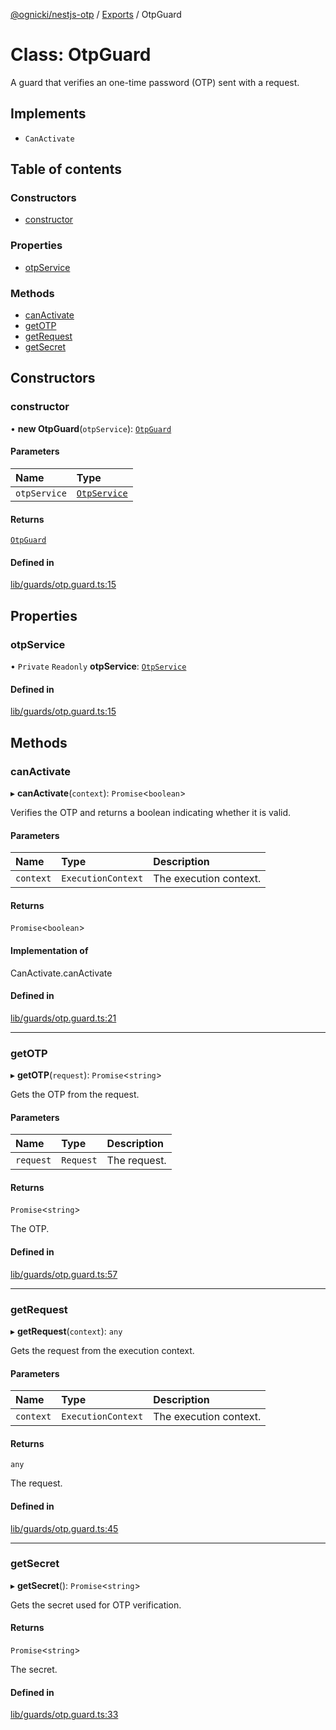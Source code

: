 [@ognicki/nestjs-otp](../README.md) / [Exports](../modules.md) / OtpGuard

# Class: OtpGuard

A guard that verifies an one-time password (OTP) sent with a request.

## Implements

- `CanActivate`

## Table of contents

### Constructors

- [constructor](OtpGuard.md#constructor)

### Properties

- [otpService](OtpGuard.md#otpservice)

### Methods

- [canActivate](OtpGuard.md#canactivate)
- [getOTP](OtpGuard.md#getotp)
- [getRequest](OtpGuard.md#getrequest)
- [getSecret](OtpGuard.md#getsecret)

## Constructors

### constructor

• **new OtpGuard**(`otpService`): [`OtpGuard`](OtpGuard.md)

#### Parameters

| Name | Type |
| :------ | :------ |
| `otpService` | [`OtpService`](OtpService.md) |

#### Returns

[`OtpGuard`](OtpGuard.md)

#### Defined in

[lib/guards/otp.guard.ts:15](https://github.com/mwognicki/nestjs-otp/blob/d8cee2d/lib/guards/otp.guard.ts#L15)

## Properties

### otpService

• `Private` `Readonly` **otpService**: [`OtpService`](OtpService.md)

#### Defined in

[lib/guards/otp.guard.ts:15](https://github.com/mwognicki/nestjs-otp/blob/d8cee2d/lib/guards/otp.guard.ts#L15)

## Methods

### canActivate

▸ **canActivate**(`context`): `Promise`\<`boolean`\>

Verifies the OTP and returns a boolean indicating whether it is valid.

#### Parameters

| Name | Type | Description |
| :------ | :------ | :------ |
| `context` | `ExecutionContext` | The execution context. |

#### Returns

`Promise`\<`boolean`\>

#### Implementation of

CanActivate.canActivate

#### Defined in

[lib/guards/otp.guard.ts:21](https://github.com/mwognicki/nestjs-otp/blob/d8cee2d/lib/guards/otp.guard.ts#L21)

___

### getOTP

▸ **getOTP**(`request`): `Promise`\<`string`\>

Gets the OTP from the request.

#### Parameters

| Name | Type | Description |
| :------ | :------ | :------ |
| `request` | `Request` | The request. |

#### Returns

`Promise`\<`string`\>

The OTP.

#### Defined in

[lib/guards/otp.guard.ts:57](https://github.com/mwognicki/nestjs-otp/blob/d8cee2d/lib/guards/otp.guard.ts#L57)

___

### getRequest

▸ **getRequest**(`context`): `any`

Gets the request from the execution context.

#### Parameters

| Name | Type | Description |
| :------ | :------ | :------ |
| `context` | `ExecutionContext` | The execution context. |

#### Returns

`any`

The request.

#### Defined in

[lib/guards/otp.guard.ts:45](https://github.com/mwognicki/nestjs-otp/blob/d8cee2d/lib/guards/otp.guard.ts#L45)

___

### getSecret

▸ **getSecret**(): `Promise`\<`string`\>

Gets the secret used for OTP verification.

#### Returns

`Promise`\<`string`\>

The secret.

#### Defined in

[lib/guards/otp.guard.ts:33](https://github.com/mwognicki/nestjs-otp/blob/d8cee2d/lib/guards/otp.guard.ts#L33)
